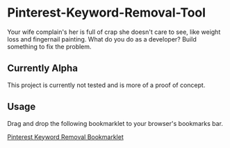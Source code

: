 Pinterest-Keyword-Removal-Tool
==============================

Your wife complain's her is full of crap she doesn't care to see, like weight loss and fingernail painting. What do you do as a developer? Build something to fix the problem.

## Currently Alpha ##

This project is currently not tested and is more of a proof of concept.

## Usage ##

Drag and drop the following bookmarklet to your browser's bookmarks bar.

<a href="javascript:(function(){document.body.appendChild(document.createElement('script')).src='https://raw.github.com/cballou/Pinterest-Keyword-Removal-Tool/master/pintSizeRemover.js';})();">Pinterest Keyword Removal Bookmarklet</a>

